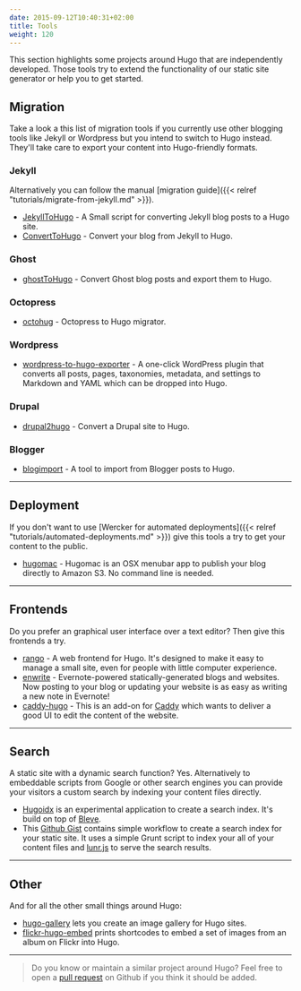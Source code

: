 ```yaml
---
date: 2015-09-12T10:40:31+02:00
title: Tools
weight: 120
---
```


This section highlights some projects around Hugo that are independently developed.
Those tools try to extend the functionality of our static site generator or help you to get started.


## Migration

Take a look a this list of migration tools if you currently use other blogging tools
like Jekyll or Wordpress but you intend to switch to Hugo instead. They'll take care to export
your content into Hugo-friendly formats.

### Jekyll

Alternatively you can follow the manual [migration guide]({{< relref "tutorials/migrate-from-jekyll.md" >}}).

- [JekyllToHugo](https://github.com/SenjinDarashiva/JekyllToHugo) - A Small script for converting Jekyll blog posts to a Hugo site.
- [ConvertToHugo](https://github.com/coderzh/ConvertToHugo) - Convert your blog from Jekyll to Hugo.

### Ghost

- [ghostToHugo](https://github.com/jbarone/ghostToHugo) - Convert Ghost blog posts and export them to Hugo.

### Octopress

- [octohug](https://github.com/codebrane/octohug) - Octopress to Hugo migrator.

### Wordpress

- [wordpress-to-hugo-exporter](https://github.com/SchumacherFM/wordpress-to-hugo-exporter) - A one-click WordPress plugin that converts all posts, pages, taxonomies, metadata, and settings to Markdown and YAML which can be dropped into Hugo.

### Drupal

- [drupal2hugo](https://github.com/danapsimer/drupal2hugo) - Convert a Drupal site to Hugo.


### Blogger

- [blogimport](https://github.com/natefinch/blogimport) - A tool to import from Blogger posts to Hugo.

***

## Deployment

If you don't want to use [Wercker for automated deployments]({{< relref "tutorials/automated-deployments.md" >}}) give this tools a try to
get your content to the public.

- [hugomac](https://github.com/nickoneill/hugomac) - Hugomac is an OSX menubar app to publish your blog directly to Amazon S3. No command line is needed.


***

## Frontends

Do you prefer an graphical user interface over a text editor? Then give this frontends a try.

- [rango](https://github.com/stayradiated/rango) - A web frontend for Hugo. It's designed to make it easy to manage a small site, even for people with little computer experience.
- [enwrite](https://github.com/zzamboni/enwrite) - Evernote-powered statically-generated blogs and websites. Now posting to your blog or updating your website is as easy as writing a new note in Evernote!
- [caddy-hugo](https://github.com/hacdias/caddy-hugo) - This is an add-on for [Caddy](https://caddyserver.com/) which wants to deliver a good UI to edit the content of the website. 

***

## Search

A static site with a dynamic search function? Yes. Alternatively to embeddable scripts from Google or other search engines you can provide your visitors a custom search by indexing your content files directly.

- [Hugoidx](https://github.com/blevesearch/hugoidx) is an experimental application to create a search index. It's build on top of [Bleve](http://www.blevesearch.com/).
- This [Github Gist](https://gist.github.com/sebz/efddfc8fdcb6b480f567) contains simple workflow to create a search index for your static site. It uses a simple Grunt script to index your all of your content files and [lunr.js](http://lunrjs.com/) to serve the search results.

***

## Other

And for all the other small things around Hugo:

- [hugo-gallery](https://github.com/icecreammatt/hugo-gallery) lets you create an image gallery for Hugo sites.
- [flickr-hugo-embed](https://github.com/nikhilm/flickr-hugo-embed) prints shortcodes to embed a set of images from an album on Flickr into Hugo.

***

> Do you know or maintain a similar project around Hugo? Feel free to open a
[pull request](https://github.com/spf13/hugo/pulls) on Github if you think it should be added.
